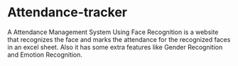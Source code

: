 # Attendance-tracker
A Attendance Management System Using Face Recognition is a website that recognizes the face and marks the attendance for the recognized faces in an excel sheet. Also it has some extra features like Gender Recognition and Emotion Recognition.
